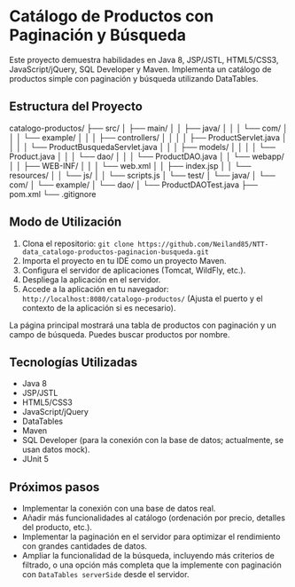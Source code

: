 # Catálogo de Productos con Paginación y Búsqueda

Este proyecto demuestra habilidades en Java 8, JSP/JSTL, HTML5/CSS3, JavaScript/jQuery, SQL Developer y Maven. Implementa un catálogo de productos simple con paginación y búsqueda utilizando DataTables.

## Estructura del Proyecto

catalogo-productos/
├── src/
│ ├── main/
│ │ ├── java/
│ │ │ └── com/
│ │ │ └── example/
│ │ │ ├── controllers/
│ │ │ │ ├── ProductServlet.java
│ │ │ │ └── ProductBusquedaServlet.java
│ │ │ ├── models/
│ │ │ │ └── Product.java
│ │ │ └── dao/
│ │ │ └── ProductDAO.java
│ │ └── webapp/
│ │ ├── WEB-INF/
│ │ │ └── web.xml
│ │ ├── index.jsp
│ │ └── resources/
│ │ └── js/
│ │ └── scripts.js
│ └── test/
│ └── java/
│ └── com/
│ └── example/
│ └── dao/
│ └── ProductDAOTest.java
├── pom.xml
└── .gitignore

## Modo de Utilización

1. Clona el repositorio: `git clone https://github.com/Neiland85/NTT-data_catalogo-productos-paginacion-busqueda.git`
2. Importa el proyecto en tu IDE como un proyecto Maven.
3. Configura el servidor de aplicaciones (Tomcat,  WildFly,  etc.).
4. Despliega la aplicación en el servidor.
5. Accede a la aplicación en tu navegador:  `http://localhost:8080/catalogo-productos/` (Ajusta el puerto y el contexto de la aplicación si es necesario).

La página principal mostrará una tabla de productos con paginación y un campo de búsqueda. Puedes buscar productos por nombre.

## Tecnologías Utilizadas

* Java 8
* JSP/JSTL
* HTML5/CSS3
* JavaScript/jQuery
* DataTables
* Maven
* SQL Developer (para la conexión con la base de datos; actualmente, se usan datos mock).
* JUnit 5

## Próximos pasos

* Implementar la conexión con una base de datos real.
* Añadir más funcionalidades al catálogo (ordenación por precio, detalles del producto, etc.).
* Implementar la paginación en el servidor para optimizar el rendimiento con grandes cantidades de datos.
* Ampliar la funcionalidad de la búsqueda, incluyendo más criterios de filtrado, o una opción más completa que la implemente con paginación con `DataTables serverSide` desde el servidor.
